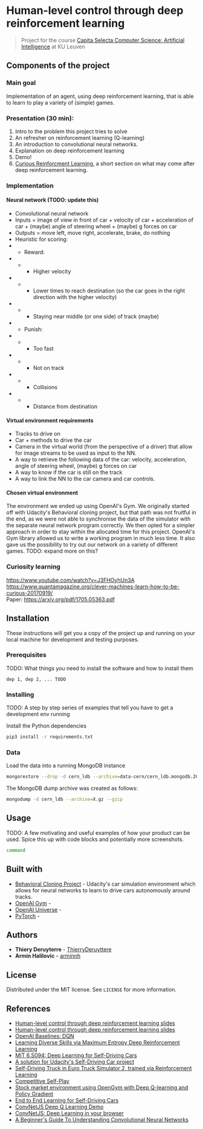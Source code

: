 #  Human-level control through deep reinforcement learning
> Project for the course [Capita Selecta Computer Science: Artificial Intelligence](https://onderwijsaanbod.kuleuven.be/syllabi/e/H05N0AE.htm#activetab=doelstellingen_idm1514848) at KU Leuven

## Components of the project

### Main goal
Implementation of an agent, using deep reinforcement learning, that is able to learn to play a variety of (simple) games.

### Presentation (30 min):
1. Intro to the problem this project tries to solve
2. An refresher on reinforcement learning (Q-learning)
3. An introduction to convolutional neural networks.
4. Explanation on deep reinforcement learning
5. Demo!
6. [Curious Reinforcment Learning](https://www.quantamagazine.org/clever-machines-learn-how-to-be-curious-20170919/), a short section on what may come after deep reinforcement learning. 

### Implementation

#### Neural network (TODO: update this)
* Convolutional neural network
* Inputs = image of view in front of car + velocity of car + acceleration of car + (maybe) angle of steering wheel + (maybe) g forces on car
* Outputs = move left, move right, accelerate, brake, do nothing
* Heuristic for scoring:
* * Reward:
* * * Higher velocity
* * * Lower times to reach destination (so the car goes in the right direction with the higher velocity)
* * * Staying near middle (or one side) of track (maybe)
* * Punish:
* * * Too fast
* * * Not on track
* * * Collisions
* * * Distance from destination

#### Virtual environment requirements
* Tracks to drive on
* Car + methods to drive the car
* Camera in the virtual world (from the perspective of a driver) that allow for image streams to be used as input to the NN.
* A way to retrieve the following data of the car: velocity, acceleration, angle of steering wheel, (maybe) g forces on car
* A way to know if the car is still on the track
* A way to link the NN to the car camera and car controls.

#### Chosen virtual environment
The environment we ended up using OpenAI's Gym.
We originally started off with Udacity's Behavioral cloning project, but that path was not fruitful in the end, as we were not able to synchronise the data of the simulator with the separate neural network program correctly.
We then opted for a simpler approach in order to stay within the allocated time for this project. OpenAI's Gym library allowed us to write a working program in much less time. It also gave us the possibility to try out our network on a variety of different games.
TODO: expand more on this?

### Curiosity learning
https://www.youtube.com/watch?v=J3FHOyhUn3A  
https://www.quantamagazine.org/clever-machines-learn-how-to-be-curious-20170919/  
Paper: https://arxiv.org/pdf/1705.05363.pdf


## Installation
These instructions will get you a copy of the project up and running on your local machine for development and testing purposes.

### Prerequisites
TODO: What things you need to install the software and how to install them

    dep 1, dep 2, ... TODO

### Installing
TODO: A step by step series of examples that tell you have to get a development env running

Install the Python dependencies
```sh
pip3 install -r requirements.txt
```

### Data
Load the data into a running MongoDB instance
```sh
mongorestore --drop -d cern_ldb --archive=data-cern/cern_ldb.mongodb.20170309.mki_v0_5.gz --gzip
```

The MongoDB dump archive was created as follows:
```sh
mongodump -d cern_ldb --archive=X.gz --gzip
```

## Usage
TODO: A few motivating and useful examples of how your product can be used. Spice this up with code blocks and potentially more screenshots.

```sh
command
```

## Built with
* [Behavioral Cloning Project](https://github.com/udacity/CarND-Behavioral-Cloning-P3) - Udacity's car simulation environment which allows for neural networks to learn to drive cars autonomously around tracks.
* [OpenAI Gym](https://github.com/openai/gym) - 
* [OpenAI Universe](https://github.com/openai/gym) - 
* [PyTorch](https://github.com/pytorch/pytorch) -

## Authors
* **Thiery Deruyterre** - [ThierryDeruyttere](https://github.com/ThierryDeruyttere)
* **Armin Halilovic** – [arminnh](http://github.com/arminnh/)

## License
Distributed under the MIT license. See ``LICENSE`` for more information.

## References
- [Human-level control through deep reinforcement learning slides](https://deepmind.com/research/publications/human-level-control-through-deep-reinforcement-learning/)
- [Human-level control through deep reinforcement learning slides](http://www.teach.cs.toronto.edu/~csc2542h/fall/material/csc2542f16_dqn.pdf)
- [OpenAI Baselines: DQN](https://blog.openai.com/openai-baselines-dqn/)
- [Learning Diverse Skills via Maximum Entropy Deep Reinforcement Learning](http://bair.berkeley.edu/blog/2017/10/06/soft-q-learning/)
- [MIT 6.S094: Deep Learning for Self-Driving Cars](http://selfdrivingcars.mit.edu/deeptraffic/)
- [A solution for Udacity's Self-Driving Car project](https://github.com/alexhagiopol/end-to-end-deep-learning)
- [Self-Driving Truck in Euro Truck Simulator 2, trained via Reinforcement Learning](https://github.com/aleju/self-driving-truck)
- [Competitive Self-Play](https://blog.openai.com/competitive-self-play/)
- [Stock market environment using OpenGym with Deep Q-learning and Policy Gradient](https://github.com/kh-kim/stock_market_reinforcement_learning)
- [End to End Learning for Self-Driving Cars](https://arxiv.org/abs/1604.07316)
- [ConvNetJS Deep Q Learning Demo](http://cs.stanford.edu/people/karpathy/convnetjs/demo/rldemo.html)
- [ConvNetJS: Deep Learning in your browser](http://cs.stanford.edu/people/karpathy/convnetjs/docs.html)
- [A Beginner's Guide To Understanding Convolutional Neural Networks](https://adeshpande3.github.io/adeshpande3.github.io/A-Beginner's-Guide-To-Understanding-Convolutional-Neural-Networks/)

